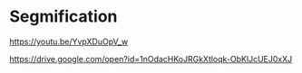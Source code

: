 # Segmification
https://youtu.be/YvpXDuOpV_w

https://drive.google.com/open?id=1nOdacHKoJRGkXtloqk-ObKlJcUEJ0xXJ


